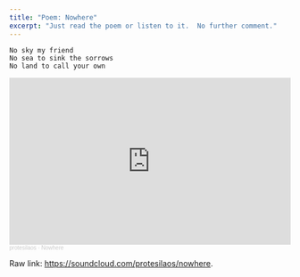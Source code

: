 ```yaml
---
title: "Poem: Nowhere"
excerpt: "Just read the poem or listen to it.  No further comment."
---
```


```
No sky my friend
No sea to sink the sorrows
No land to call your own
```

<iframe width="100%" height="300" scrolling="no" frameborder="no" allow="autoplay" src="https://w.soundcloud.com/player/?url=https%3A//api.soundcloud.com/tracks/1397228338&color=%23ff5500&auto_play=false&hide_related=false&show_comments=true&show_user=true&show_reposts=false&show_teaser=true&visual=true"></iframe><div style="font-size: 10px; color: #cccccc;line-break: anywhere;word-break: normal;overflow: hidden;white-space: nowrap;text-overflow: ellipsis; font-family: Interstate,Lucida Grande,Lucida Sans Unicode,Lucida Sans,Garuda,Verdana,Tahoma,sans-serif;font-weight: 100;"><a href="https://soundcloud.com/protesilaos" title="protesilaos" target="_blank" style="color: #cccccc; text-decoration: none;">protesilaos</a> · <a href="https://soundcloud.com/protesilaos/nowhere" title="Nowhere" target="_blank" style="color: #cccccc; text-decoration: none;">Nowhere</a></div>

Raw link: <https://soundcloud.com/protesilaos/nowhere>.

